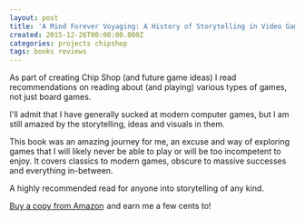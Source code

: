 ```yaml
---
layout: post
title: 'A Mind Forever Voyaging: A History of Storytelling in Video Games by Dylan Holmes'
created: 2015-12-26T00:00:00.000Z
categories: projects chipshop
tags: books reviews
---
```


As part of creating Chip Shop (and future game ideas) I read recommendations on reading about (and playing) various types of games, not just board games.

I'll admit that I have generally sucked at modern computer games, but I am still amazed by the storytelling, ideas and visuals in them.

This book was an amazing journey for me, an excuse and way of exploring games that I will likely never be able to play or will be too incompetent to enjoy. It covers classics to modern games, obscure to massive successes and everything in-between.

A highly recommended read for anyone into storytelling of any kind.

<a rel="nofollow" href="http://www.amazon.com/gp/product/1480005754/ref=as_li_tl?ie=UTF8&camp=1789&creative=9325&creativeASIN=1480005754&linkCode=as2&tag=gregamamma-20&linkId=JJXO43YZL6RTHDIG">Buy a copy from Amazon</a><img src="http://ir-na.amazon-adsystem.com/e/ir?t=gregamamma-20&l=as2&o=1&a=1480005754" width="1" height="1" border="0" alt="" style="border:none !important; margin:0px !important;" /> and earn me a few cents to!
